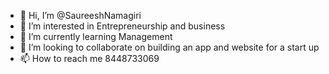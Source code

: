 - 👋 Hi, I’m @SaureeshNamagiri
- 👀 I’m interested in Entrepreneurship and business
- 🌱 I’m currently learning Management
- 💞️ I’m looking to collaborate on building an app and website for a start up
- 📫 How to reach me 8448733069

<!---
SaureeshNamagiri/SaureeshNamagiri is a ✨ special ✨ repository because its `README.md` (this file) appears on your GitHub profile.
You can click the Preview link to take a look at your changes.
--->
